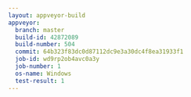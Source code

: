 ```yaml
---
layout: appveyor-build
appveyor:
  branch: master
  build-id: 42872089
  build-number: 504
  commit: 64b323f83dc0d87112dc9e3a30dc4f8ea31933f1
  job-id: wd9rp2ob4avc0a3y
  job-number: 1
  os-name: Windows
  test-result: 1
---
```

